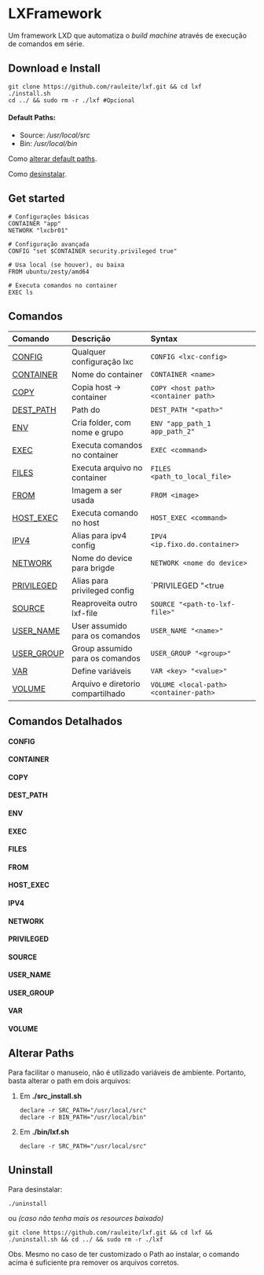 # LXFramework
Um framework LXD que automatiza o *build machine* através de execução de comandos em série.

Download e Install
---
```
git clone https://github.com/rauleite/lxf.git && cd lxf
./install.sh
cd ../ && sudo rm -r ./lxf #Opcional
```
#### Default Paths:
* Source: */usr/local/src*
* Bin:    */usr/local/bin*

Como [alterar default paths](#alterar-paths).

Como [desinstalar](#uninstall).

Get started
---
```
# Configurações básicas
CONTAINER "app"
NETWORK "lxcbr01"

# Configuração avançada
CONFIG "set $CONTAINER security.privileged true"

# Usa local (se houver), ou baixa
FROM ubuntu/zesty/amd64

# Executa comandos no container
EXEC ls
```

Comandos
---
Comando                     | Descrição                         | Syntax
:--                         | :--                               | :--
[CONFIG](#config)           | Qualquer configuração lxc         | `CONFIG <lxc-config>`
[CONTAINER](#container)     | Nome do container                 | `CONTAINER <name>`
[COPY](#copy)               | Copia host -> container           | `COPY <host path> <container path>`
[DEST_PATH](#dest_path)     | Path do                           | `DEST_PATH "<path>"`
[ENV](#env)                 | Cria folder, com nome e grupo     | `ENV "app_path_1 app_path_2"`
[EXEC](#exec)               | Executa comandos no container     | `EXEC <command>`
[FILES](#files)             | Executa arquivo no container      | `FILES <path_to_local_file>`
[FROM](#from)               | Imagem a ser usada                | `FROM <image>`
[HOST_EXEC](#host_exec)     | Executa comando no host           | `HOST_EXEC <command>`
[IPV4](#ipv4)               | Alias para ipv4 config            | `IPV4 <ip.fixo.do.container>`
[NETWORK](#network)         | Nome do device para brigde        | `NETWORK <nome do device>`
[PRIVILEGED](#privileged)   | Alias para privileged config      | `PRIVILEGED "<true|false>"`
[SOURCE](#source)           | Reaproveita outro lxf-file        | `SOURCE "<path-to-lxf-file>"`
[USER_NAME](#user_name)     | User assumido para os comandos    | `USER_NAME "<name>"`
[USER_GROUP](#user_group)   | Group assumido para os comandos   | `USER_GROUP "<group>"`
[VAR](#var)                 | Define variáveis                  | `VAR <key> "<value>"`
[VOLUME](#volume)           | Arquivo e diretorio compartilhado | `VOLUME <local-path> <container-path>`

Comandos Detalhados
---
#### CONFIG

#### CONTAINER

#### COPY

#### DEST_PATH

#### ENV

#### EXEC

#### FILES

#### FROM

#### HOST_EXEC

#### IPV4

#### NETWORK

#### PRIVILEGED

#### SOURCE

#### USER_NAME

#### USER_GROUP

#### VAR

#### VOLUME

Alterar Paths
---

Para facilitar o manuseio, não é utilizado variáveis de ambiente. Portanto, basta alterar o path em dois arquivos:

1. Em **./src_install.sh**
    ```
    declare -r SRC_PATH="/usr/local/src"
    declare -r BIN_PATH="/usr/local/bin"
    ```

1. Em **./bin/lxf.sh**
    ```
    declare -r SRC_PATH="/usr/local/src"
    ```

Uninstall
---

Para desinstalar: 
```
./uninstall
```
ou *(caso não tenha mais os resources baixado)*
```
git clone https://github.com/rauleite/lxf.git && cd lxf && ./uninstall.sh && cd ../ && sudo rm -r ./lxf
```
Obs. Mesmo no caso de ter customizado o Path ao instalar, o comando acima é suficiente pra remover os arquivos corretos.
